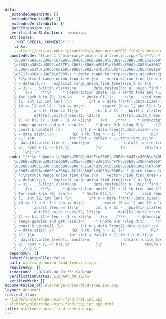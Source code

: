 ```yaml
---
data:
  _extendedDependsOn: []
  _extendedRequiredBy: []
  _extendedVerifiedWith: []
  _pathExtension: cpp
  _verificationStatusIcon: ':warning:'
  attributes:
    '*NOT_SPECIAL_COMMENTS*': ''
    links:
    - https://beta.atcoder.jp/contests/yahoo-procon2018-final/submissions/2126707
  bundledCode: "#line 1 \"old/range-union-find-tree.inc.cpp\"\n/**\n * @note \u8A08\
    \u7B97\u91CF\u306F\u78BA\u304B\u306B\u843D\u3061\u308B\u306E\u3060\u3051\u3069\
    \u3053\u308C\u3092\u4F7F\u3063\u3066\u901F\u304F\u306A\u308B\u30B1\u30FC\u30B9\
    \u306F\u5143\u3005\u5168\u90E8\u9023\u7D50\u3057\u3066\u3066\u81EA\u660E\u306A\
    \u6C17\u304C\u3059\u308B\n * @note thank to https://beta.atcoder.jp/contests/yahoo-procon2018-final/submissions/2126707\n\
    \ */\nstruct range_union_find_tree {\n    vector<union_find_tree> data;\n    range_union_find_tree()\
    \ = default;\n    explicit range_union_find_tree(size_t n) {\n        int log_n\
    \ = 32 - __builtin_clz(n);\n        data.resize(log_n, union_find_tree(n));\n\
    \    }\n    /**\n     * @description unite (l1 + k)-th tree and (l2 + k)-th tree\
    \ for each k in [0, len)\n     * @note O(1)\n     */\n    void range_unite_trees(int\
    \ l1, int l2, int len) {\n        int n = data.front().data.size();\n        assert\
    \ (0 <= l1 and l1 + len <= n);\n        assert (0 <= l2 and l2 + len <= n);\n\
    \        assert (len >= 1);\n        int k = 31 - __builtin_clz(len);  // log2\n\
    \        data[k].unite_trees(l1, l2);\n        data[k].unite_trees(l1 + len -\
    \ (1 << k), l2 + len - (1 << k));\n    }\n    /**\n     * @description collapse\
    \ range-queries and get result\n     * @note O(N \\log N)\n     */\n    union_find_tree\
    \ const & update() {\n        int n = data.front().data.size();\n        int log_n\
    \ = data.size();\n        REP_R (k, log_n - 1) {\n            REP (i, n - (1 <<\
    \ k)) {\n                int root = data[k + 1].find_root(i);\n              \
    \  data[k].unite_trees(i, root);\n                data[k].unite_trees(i + (1 <<\
    \ k), root + (1 << k));\n            }\n        }\n        return data[0];\n \
    \   }\n};\n"
  code: "/**\n * @note \u8A08\u7B97\u91CF\u306F\u78BA\u304B\u306B\u843D\u3061\u308B\
    \u306E\u3060\u3051\u3069\u3053\u308C\u3092\u4F7F\u3063\u3066\u901F\u304F\u306A\
    \u308B\u30B1\u30FC\u30B9\u306F\u5143\u3005\u5168\u90E8\u9023\u7D50\u3057\u3066\
    \u3066\u81EA\u660E\u306A\u6C17\u304C\u3059\u308B\n * @note thank to https://beta.atcoder.jp/contests/yahoo-procon2018-final/submissions/2126707\n\
    \ */\nstruct range_union_find_tree {\n    vector<union_find_tree> data;\n    range_union_find_tree()\
    \ = default;\n    explicit range_union_find_tree(size_t n) {\n        int log_n\
    \ = 32 - __builtin_clz(n);\n        data.resize(log_n, union_find_tree(n));\n\
    \    }\n    /**\n     * @description unite (l1 + k)-th tree and (l2 + k)-th tree\
    \ for each k in [0, len)\n     * @note O(1)\n     */\n    void range_unite_trees(int\
    \ l1, int l2, int len) {\n        int n = data.front().data.size();\n        assert\
    \ (0 <= l1 and l1 + len <= n);\n        assert (0 <= l2 and l2 + len <= n);\n\
    \        assert (len >= 1);\n        int k = 31 - __builtin_clz(len);  // log2\n\
    \        data[k].unite_trees(l1, l2);\n        data[k].unite_trees(l1 + len -\
    \ (1 << k), l2 + len - (1 << k));\n    }\n    /**\n     * @description collapse\
    \ range-queries and get result\n     * @note O(N \\log N)\n     */\n    union_find_tree\
    \ const & update() {\n        int n = data.front().data.size();\n        int log_n\
    \ = data.size();\n        REP_R (k, log_n - 1) {\n            REP (i, n - (1 <<\
    \ k)) {\n                int root = data[k + 1].find_root(i);\n              \
    \  data[k].unite_trees(i, root);\n                data[k].unite_trees(i + (1 <<\
    \ k), root + (1 << k));\n            }\n        }\n        return data[0];\n \
    \   }\n};\n"
  dependsOn: []
  isVerificationFile: false
  path: old/range-union-find-tree.inc.cpp
  requiredBy: []
  timestamp: '2020-01-08 18:35:19+09:00'
  verificationStatus: LIBRARY_NO_TESTS
  verifiedWith: []
documentation_of: old/range-union-find-tree.inc.cpp
layout: document
redirect_from:
- /library/old/range-union-find-tree.inc.cpp
- /library/old/range-union-find-tree.inc.cpp.html
title: old/range-union-find-tree.inc.cpp
---
```

